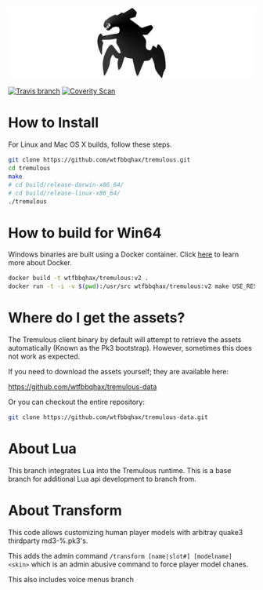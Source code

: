 ![Wtfbbqhax/Tremulous/tremulous-banner.jpg](https://github.com/wtfbbqhax/tremulous-art/blob/master/branding/tremulous-banner.jpg)

[![Travis branch](https://travis-ci.org/wtfbbqhax/tremulous.svg?branch=lua)](https://travis-ci.org/wtfbbqhax/tremulous)
[![Coverity Scan](https://img.shields.io/coverity/scan/9866.svg?maxAge=3600)](https://scan.coverity.com/projects/wtfbbqhax-tremulous)

# How to Install

For Linux and Mac OS X builds, follow these steps.

```bash
git clone https://github.com/wtfbbqhax/tremulous.git
cd tremulous
make
# cd build/release-darwin-x86_64/
# cd build/release-linux-x86_64/
./tremulous
```

# How to build for Win64

Windows binaries are built using a Docker container.
Click [here](https://www.docker.com/) to learn more about Docker.

```bash
docker build -t wtfbbqhax/tremulous:v2 .
docker run -t -i -v $(pwd):/usr/src wtfbbqhax/tremulous:v2 make USE_RESTCLIENT=1 USE_INTERNAL_LUA=1 PLATFORM=mingw32
```

# Where do I get the assets?

The Tremulous client binary by default will attempt to retrieve the assets automatically (Known as the Pk3 bootstrap).
However, sometimes this does not work as expected.

If you need to download the assets yourself; they are available here:

https://github.com/wtfbbqhax/tremulous-data

Or you can checkout the entire repository:

```bash
git clone https://github.com/wtfbbqhax/tremulous-data.git
```

# About Lua

This branch integrates Lua into the Tremulous runtime. This is a base branch for additional Lua api development to branch from.

# About Transform

This code allows customizing human player models with arbitray quake3 thirdparty md3-%.pk3's.

This adds the admin command `/transform [name|slot#] [modelname] <skin>` which is an admin abusive command to
force player model chanes.

This also includes voice menus branch
